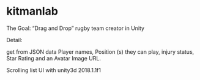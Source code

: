 # kitmanlab

The Goal:
“Drag and Drop” rugby team creator in Unity


Detail:

get from JSON data Player names, Position (s) they can play, injury status, Star Rating and an Avatar Image URL.

Scrolling list UI with unity3d 2018.1.1f1

